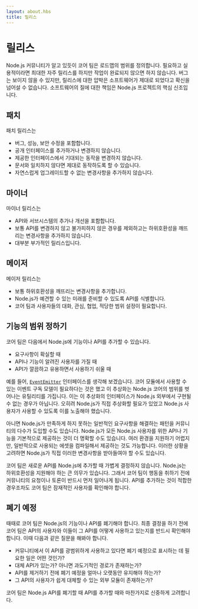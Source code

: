 ```yaml
---
layout: about.hbs
title: 릴리스
---
```

<!--
# Releases

The core team defines the roadmap's scope, as informed by Node.js' community.
Releases happen as often as necessary and practical, but never before work is
complete. Bugs are unavoidable, but pressure to ship a release will never
prevail over ensuring the software is correct. The commitment to quality
software is a core tenet of the Node.js project.
-->
# 릴리스

Node.js 커뮤니티가 알고 있듯이 코어 팀은 로드맵의 범위를 정의합니다. 필요하고 실용적이라면 최대한
자주 릴리스를 하지만 작업이 완료되지 않으면 하지 않습니다. 버그는 보이지 않을 수 있지만, 릴리스에 대한
압박은 소프트웨어가 제대로 되었다고 확신을 넘어설 수 없습니다.
소프트웨어의 질에 대한 책임은 Node.js 프로젝트의 핵심 신조입니다.

<!--
## Patches

Patch releases:

- Include bug, performance, and security fixes.
- Do not add nor change public interfaces.
- Do not alter the expected behavior of a given interface.
- Can correct behavior if it is out-of-sync with the documentation.
- Do not introduce changes which make seamless upgrades impossible.
-->

## 패치

패치 릴리스는

- 버그, 성능, 보안 수정을 포함합니다.
- 공개 인터페이스를 추가하거나 변경하지 않습니다.
- 제공한 인터페이스에서 기대되는 동작을 변경하지 않습니다.
- 문서와 일치하지 않다면 제대로 동작하도록 할 수 있습니다.
- 자연스럽게 업그레이드할 수 없는 변경사항을 추가하지 않습니다.

<!--
## Minors

Minor releases:

- Include additions and/or refinements of APIs and subsystems.
- Do not generally change APIs nor introduce backwards-incompatible breaking
changes, except where unavoidable.
- Are mostly additive releases.
-->

## 마이너

마이너 릴리스는

- API와 서브시스템의 추가나 개선을 포함합니다.
- 보통 API를 변경하지 않고 불가피하지 않은 경우를 제외하고는 하위호환성을 깨뜨리는 변경사항을 추가하지 않습니다.
- 대부분 부가적인 릴리스입니다.

<!--
## Majors

Major releases:

- Usually introduce backwards-incompatible, breaking changes.
- Identify the API Node.js intends to support for the foreseeable future.
- Require conversation, care, collaboration and appropriate scoping by the team
and its users.
-->

## 메이저

메이저 릴리스는

- 보통 하위호환성을 깨뜨리는 변경사항을 추가합니다.
- Node.js가 예견할 수 있는 미래를 준비할 수 있도록 API를 식별합니다.
- 코어 팀과 사용자들의 대화, 관심, 협업, 적당한 범위 설정이 필요합니다.

<!--
## Scoping Features

The team can add features and APIs into Node.js when:

- The need is clear.
- The API or feature has known consumers.
- The API is clean, useful, and easy-to use.

If when implementing core functionality for Node.js, the team or community may
identify another lower-level API which could have utility beyond Node.js. When
identified, Node.js can expose it for consumers.
-->

## 기능의 범위 정하기

코어 팀은 다음에서 Node.js에 기능이나 API를 추가할 수 있습니다.

- 요구사항이 확실할 때
- API나 기능이 알려진 사용자를 가질 때
- API가 깔끔하고 유용하면서 사용하기 쉬울 때

<!--
For example, consider the [`EventEmitter`] interface.  The need to have an event
subscription model for core modules to consume was clear, and that abstraction
had utility beyond the Node.js core.  It was not the case that its interface
couldn't be implemented externally to Node.js; instead, Node.js needed the
abstraction for itself, and also exposed it for use by Node.js consumers.

Alternatively, it may be that many in the community adopt a pattern to handle
common needs which Node.js does not satisfy.  It may be clear that Node.js
should deliver, by default, an API or feature for all Node.js consumers.
Another possibility is a commonly-used compiled asset which is difficult to
deliver across environments.  Given this, Node.js may incorporate those changes
directly.

The core team does not take the decision lightly to add a new API to Node.js.
Node.js has a strong commitment to backwards compatibility. As such, community
input and conversation must occur before the team takes action. Even if an API
is otherwise suitable for addition, the team must identify potential consumers.
-->
예를 들어, [`EventEmitter`] 인터페이스를 생각해 보겠습니다. 코어 모듈에서 사용할 수 있는
이벤트 구독 모델이 필요하다는 것은 했고 이 추상화는 Node.js 코어의 범위를 벗어나는 유틸리티를 가집니다.
이는 이 추상화의 인터페이스가 Node.js 외부에서 구현될 수 없는 경우가 아닙니다. 오히려 Node.js가
직접 추상화할 필요가 있었고 Node.js 사용자가 사용할 수 있도록 이를 노출해야 했습니다.

아니면 Node.js가 만족하게 하지 못하는 일반적인 요구사항을 해결하는 패턴을 커뮤니티의 다수가 도입할
수도 있습니다. Node.js가 모든 Node.js 사용자를 위한 API나 기능을 기본적으로 제공하는 것이
더 명확할 수도 있습니다. 여러 환경을 지원하기 어렵지만, 일반적으로 사용되는 에셋을 컴파일해서 제공하는
것도 가능합니다. 이러한 상황을 고려하면 Node.js가 직접 이러한 변경사항을 받아들여야 할 수도 있습니다.

코어 팀은 새로운 API를 Node.js에 추가할 때 가볍게 결정하지 않습니다. Node.js는 하위호환성을
지원해야 하는 큰 의무가 있습니다. 그래서 코어 팀이 행동을 취하기 전에 커뮤니티의 요청이나 토론이
반드시 먼저 일어나게 됩니다. API를 추가하는 것이 적합한 경우조차도 코어 팀은 잠재적인 사용자를
확인해야 합니다.

<!--
## Deprecation

On occasion, the team must deprecate a feature or API of Node.js. Before coming
to any final conclusion, the team must identify the consumers of the API and how
they use it.  Some questions to ask are:

- If this API is widely used by the community, what is the need for flagging it
as deprecated?
- Do we have a replacement API, or is there a transitionary path?
- How long does the API remain deprecated before removal?
- Does an external module exist which its consumers can easily substitute?

The team takes the same careful consideration when deprecating a Node.js API as
they do when adding another.

[`EventEmitter`]: https://omarjs.org/api/events.html#events_class_eventemitter
-->

## 폐기 예정

때때로 코어 팀은 Node.js의 기능이나 API를 폐기해야 합니다. 최종 결정을 하기 전에 코어 팀은 API의 사용자와 이들이 그 API를 어떻게 사용하고 있는지를 반드시 확인해야 합니다. 이때 다음과 같은 질문을 해봐야 합니다.

- 커뮤니티에서 이 API를 광범위하게 사용하고 있다면 폐기 예정으로 표시하는 데 필요한 일은 어떤 것인가?
- 대체 API가 있는가? 아니면 과도기적인 경로가 존재하는가?
- API를 제거하기 전에 폐기 예정을 얼마나 오랫동안 유지해야 하는가?
- 그 API의 사용자가 쉽게 대체할 수 있는 외부 모듈이 존재하는가?

코어 팀은 Node.js API를 폐기할 때 API를 추가할 때와 마찬가지로 신중하게 고려합니다.

[`EventEmitter`]: https://omarjs.org/api/events.html#events_class_eventemitter
